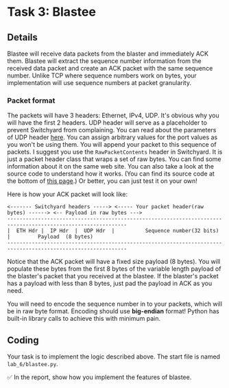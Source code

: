 # Task 3: Blastee 

##  Details

Blastee will receive data packets from the blaster and immediately ACK them. Blastee will extract the sequence number information from the received data packet and create an ACK packet with the same sequence number. Unlike TCP where sequence numbers work on bytes, your implementation will use sequence numbers at packet granularity. 

### Packet format 

The packets will have 3 headers: Ethernet, IPv4, UDP. It's obvious why you will have the first 2 headers. UDP header will serve as a placeholder to prevent Switchyard from complaining. You can read about the parameters of UDP header [here](https://shellqiqi.gitee.io/switchyard/reference.html#udp-user-datagram-protocol-header). You can assign arbitrary values for the port values as you won't be using them. You will append your packet to this sequence of packets. I suggest you use the `RawPacketContents` header in Switchyard. It is just a packet header class that wraps a set of raw bytes. You can find some information about it on the same web site. You can also take a look at the source code to understand how it works. (You can find its source code at the bottom of [this page](https://shellqiqi.gitee.io/switchyard/_modules/switchyard/lib/packet/packet.html).) Or better, you can just test it on your own! 

Here is how your ACK packet will look like:

    <------- Switchyard headers -----> <----- Your packet header(raw bytes) ------> <-- Payload in raw bytes --->
    -------------------------------------------------------------------------------------------------------------
    |  ETH Hdr |  IP Hdr  |  UDP Hdr  |          Sequence number(32 bits)          |         Payload  (8 bytes)                       
    -------------------------------------------------------------------------------------------------------------

Notice that the ACK packet will have a fixed size payload (8 bytes). You will populate these bytes from the first 8 bytes of the variable length payload of the blaster's packet that you received at the blastee. If the blaster's packet has a payload with less than 8 bytes, just pad the payload in ACK as you need.

You will need to encode the sequence number in to your packets, which will be in raw byte format. Encoding should use **big-endian** format! Python has built-in library calls to achieve this with minimum pain. 


## Coding

Your task is to implement the logic described above. The start file is named `lab_6/blastee.py`.

✅ In the report, show how you implement the features of blastee.
